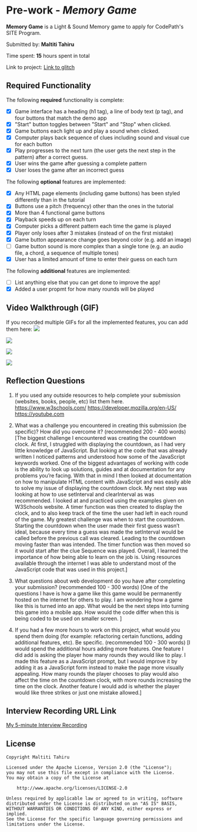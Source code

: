 # Pre-work - *Memory Game*

**Memory Game** is a Light & Sound Memory game to apply for CodePath's SITE Program. 

Submitted by: **Maltiti Tahiru**

Time spent: **15** hours spent in total

Link to project: [Link to glitch](https://glitch.com/edit/#!/ambiguous-noisy-clock)

## Required Functionality

The following **required** functionality is complete:

* [x] Game interface has a heading (h1 tag), a line of body text (p tag), and four buttons that match the demo app
* [x] "Start" button toggles between "Start" and "Stop" when clicked. 
* [x] Game buttons each light up and play a sound when clicked. 
* [x] Computer plays back sequence of clues including sound and visual cue for each button
* [x] Play progresses to the next turn (the user gets the next step in the pattern) after a correct guess. 
* [x] User wins the game after guessing a complete pattern
* [x] User loses the game after an incorrect guess

The following **optional** features are implemented:

* [x] Any HTML page elements (including game buttons) has been styled differently than in the tutorial
* [x] Buttons use a pitch (frequency) other than the ones in the tutorial
* [x] More than 4 functional game buttons
* [x] Playback speeds up on each turn
* [x] Computer picks a different pattern each time the game is played
* [x] Player only loses after 3 mistakes (instead of on the first mistake)
* [x] Game button appearance change goes beyond color (e.g. add an image)
* [ ] Game button sound is more complex than a single tone (e.g. an audio file, a chord, a sequence of multiple tones)
* [x] User has a limited amount of time to enter their guess on each turn

The following **additional** features are implemented:

- [ ] List anything else that you can get done to improve the app!
- [x] Added a user propmt for how many rounds will be played

## Video Walkthrough (GIF)

If you recorded multiple GIFs for all the implemented features, you can add them here:
![](https://i.imgur.com/QbQ6UMr.gif)

![](https://i.imgur.com/F3O8ki9.gif)

![](https://i.imgur.com/vq9K36H.gif)

![](https://i.imgur.com/fbKQVVZ.gif)


## Reflection Questions
1. If you used any outside resources to help complete your submission (websites, books, people, etc) list them here. 
https://www.w3schools.com/
https://developer.mozilla.org/en-US/
https://youtube.com


2. What was a challenge you encountered in creating this submission (be specific)? How did you overcome it? (recommended 200 - 400 words) 
[The biggest challenge I encountered was creating the countdown clock. At first, I struggled with displaying the countdown, as I had very little knowledge of JavaScript. But looking at the code that was already written I noticed patterns and understood how some of the JavaScript keywords worked. One of the biggest advantages of working with code is the ability to look up solutions, guides and at documentation for any problems you’re facing. With that in mind I then looked at documentation on how to manipulate HTML content with JavaScript and was easily able to solve my issue of displaying the countdown clock. My next step was looking at how to use setInterval and clearInterval as was recommended. I looked at and practiced using the examples given on W3Schools website. A timer function was then created to display the clock, and to also keep track of the time the user had left in each round of the game. My greatest challenge was when to start the countdown. Starting the countdown when the user made their first guess wasn’t ideal, because every time a guess was made the setInterval would be called before the previous call was cleared. Leading to the countdown moving faster than was intended. The timer function was then moved so it would start after the clue Sequence was played. Overall, I learned the importance of how being able to learn on the job is. Using resources available through the internet I was able to understand most of the JavaScript code that was used in this project.]

3. What questions about web development do you have after completing your submission? (recommended 100 - 300 words) 
[One of the questions I have is how a game like this game would be permanently hosted on the internet for others to play. I am wondering how a game like this is turned into an app. What would be the next steps into turning this game into a mobile app. How would the code differ when this is being coded to be used on smaller screen. ]

4. If you had a few more hours to work on this project, what would you spend them doing (for example: refactoring certain functions, adding additional features, etc). Be specific. (recommended 100 - 300 words) 
[I would spend the additional hours adding more features. One feature I did add is asking the player how many rounds they would like to play. I made this feature as a JavaScript prompt, but I would improve it by adding it as a JavaScript form instead to make the page more visually appealing. How many rounds the player chooses to play would also affect the time on the countdown clock, with more rounds increasing the time on the clock. Another feature I would add is whether the player would like three strikes or just one mistake allowed.]



## Interview Recording URL Link

[My 5-minute Interview Recording](https://youtu.be/H7r25IohN5I)


## License

    Copyright Maltiti Tahiru

    Licensed under the Apache License, Version 2.0 (the "License");
    you may not use this file except in compliance with the License.
    You may obtain a copy of the License at

        http://www.apache.org/licenses/LICENSE-2.0

    Unless required by applicable law or agreed to in writing, software
    distributed under the License is distributed on an "AS IS" BASIS,
    WITHOUT WARRANTIES OR CONDITIONS OF ANY KIND, either express or implied.
    See the License for the specific language governing permissions and
    limitations under the License.